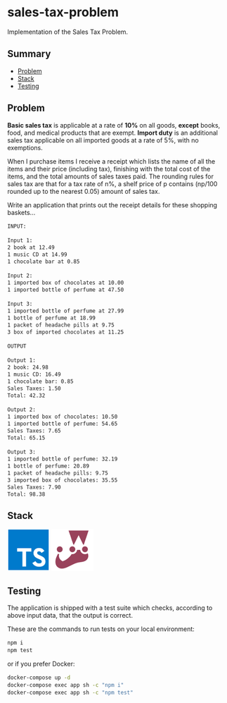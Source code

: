 # sales-tax-problem

Implementation of the Sales Tax Problem.

## Summary
- [Problem](#problem)
- [Stack](#stack)
- [Testing](#testing)

## Problem

**Basic sales tax** is applicable at a rate of **10%** on all goods, **except** books, food, and medical products that are exempt. **Import duty** is an additional sales tax applicable on all imported goods at a rate of 5%, with no exemptions.

When I purchase items I receive a receipt which lists the name of all the items and their price (including tax), finishing with the total cost of the items, and the total amounts of sales taxes paid. The rounding rules for sales tax are that for a tax rate of n%, a shelf price of p contains (np/100 rounded up to the nearest 0.05) amount of sales tax.

Write an application that prints out the receipt details for these shopping baskets...

```
INPUT:

Input 1:
2 book at 12.49
1 music CD at 14.99
1 chocolate bar at 0.85

Input 2:
1 imported box of chocolates at 10.00
1 imported bottle of perfume at 47.50

Input 3:
1 imported bottle of perfume at 27.99
1 bottle of perfume at 18.99
1 packet of headache pills at 9.75
3 box of imported chocolates at 11.25

OUTPUT

Output 1:
2 book: 24.98
1 music CD: 16.49
1 chocolate bar: 0.85
Sales Taxes: 1.50
Total: 42.32

Output 2:
1 imported box of chocolates: 10.50
1 imported bottle of perfume: 54.65
Sales Taxes: 7.65
Total: 65.15

Output 3:
1 imported bottle of perfume: 32.19
1 bottle of perfume: 20.89
1 packet of headache pills: 9.75
3 imported box of chocolates: 35.55
Sales Taxes: 7.90
Total: 98.38
```

## Stack

![Typescript](https://raw.githubusercontent.com/lgcolella/sales-tax-problem/master/repository/typescript.png "Typescript")
![Jest](https://raw.githubusercontent.com/lgcolella/sales-tax-problem/master/repository/jest.png "Jest")

## Testing

The application is shipped with a test suite which checks, according to above input data, that the output is correct.

These are the commands to run tests on your local environment:

```sh
npm i
npm test
```

or if you prefer Docker:

```sh
docker-compose up -d
docker-compose exec app sh -c "npm i"
docker-compose exec app sh -c "npm test"
```
